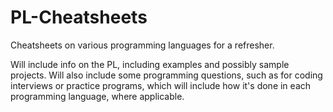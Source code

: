 # PL-Cheatsheets

Cheatsheets on various programming languages for a refresher.

Will include info on the PL, including examples and possibly sample projects.
Will also include some programming questions, such as for coding interviews or
practice programs, which will include how it's done in each programming language,
where applicable.
